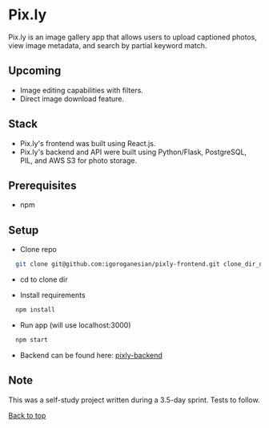 # Pix.ly
Pix.ly is an image gallery app that allows users to upload captioned photos, view image metadata, and search by partial keyword match. 

## Upcoming
- Image editing capabilities with filters.
- Direct image download feature.

## Stack
- Pix.ly's frontend was built using React.js.
- Pix.ly's backend and API were built using Python/Flask, PostgreSQL, PIL, and AWS S3 for photo storage.

## Prerequisites
* npm

## Setup
- Clone repo
```bash
  git clone git@github.com:igoroganesian/pixly-frontend.git clone_dir_name
```
* cd to clone dir
- Install requirements
```bash
  npm install
```
- Run app (will use localhost:3000)
```bash
  npm start 
```

- Backend can be found here: [pixly-backend](https://github.com/igoroganesian/pixly-backend)

## Note
This was a self-study project written during a 3.5-day sprint. Tests to follow.

[Back to top](#pixly-frontend)
